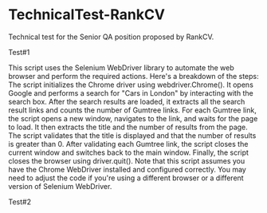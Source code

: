 # TechnicalTest-RankCV
Technical test for the Senior QA position proposed by RankCV.

Test#1

This script uses the Selenium WebDriver library to automate the web browser and perform the required actions. Here's a breakdown of the steps:
The script initializes the Chrome driver using webdriver.Chrome().
It opens Google and performs a search for "Cars in London" by interacting with the search box.
After the search results are loaded, it extracts all the search result links and counts the number of Gumtree links.
For each Gumtree link, the script opens a new window, navigates to the link, and waits for the page to load.
It then extracts the title and the number of results from the page.
The script validates that the title is displayed and that the number of results is greater than 0.
After validating each Gumtree link, the script closes the current window and switches back to the main window.
Finally, the script closes the browser using driver.quit().
Note that this script assumes you have the Chrome WebDriver installed and configured correctly. You may need to adjust the code if you're using a different browser or a different version of Selenium WebDriver.

Test#2
